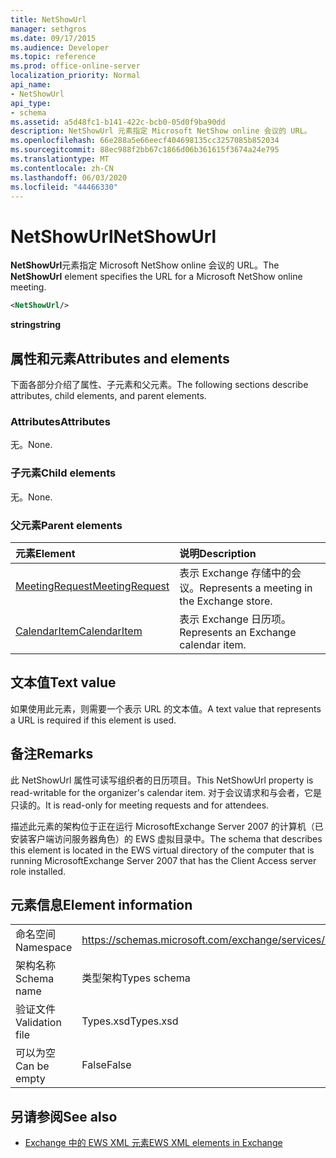 ```yaml
---
title: NetShowUrl
manager: sethgros
ms.date: 09/17/2015
ms.audience: Developer
ms.topic: reference
ms.prod: office-online-server
localization_priority: Normal
api_name:
- NetShowUrl
api_type:
- schema
ms.assetid: a5d48fc1-b141-422c-bcb0-05d0f9ba90dd
description: NetShowUrl 元素指定 Microsoft NetShow online 会议的 URL。
ms.openlocfilehash: 66e288a5e66eecf404698135cc3257085b852034
ms.sourcegitcommit: 88ec988f2bb67c1866d06b361615f3674a24e795
ms.translationtype: MT
ms.contentlocale: zh-CN
ms.lasthandoff: 06/03/2020
ms.locfileid: "44466330"
---
```

# <a name="netshowurl"></a><span data-ttu-id="15445-103">NetShowUrl</span><span class="sxs-lookup"><span data-stu-id="15445-103">NetShowUrl</span></span>

<span data-ttu-id="15445-104">**NetShowUrl**元素指定 Microsoft NetShow online 会议的 URL。</span><span class="sxs-lookup"><span data-stu-id="15445-104">The **NetShowUrl** element specifies the URL for a Microsoft NetShow online meeting.</span></span> 
  
```xml
<NetShowUrl/>
```

 <span data-ttu-id="15445-105">**string**</span><span class="sxs-lookup"><span data-stu-id="15445-105">**string**</span></span>
## <a name="attributes-and-elements"></a><span data-ttu-id="15445-106">属性和元素</span><span class="sxs-lookup"><span data-stu-id="15445-106">Attributes and elements</span></span>

<span data-ttu-id="15445-107">下面各部分介绍了属性、子元素和父元素。</span><span class="sxs-lookup"><span data-stu-id="15445-107">The following sections describe attributes, child elements, and parent elements.</span></span>
  
### <a name="attributes"></a><span data-ttu-id="15445-108">Attributes</span><span class="sxs-lookup"><span data-stu-id="15445-108">Attributes</span></span>

<span data-ttu-id="15445-109">无。</span><span class="sxs-lookup"><span data-stu-id="15445-109">None.</span></span>
  
### <a name="child-elements"></a><span data-ttu-id="15445-110">子元素</span><span class="sxs-lookup"><span data-stu-id="15445-110">Child elements</span></span>

<span data-ttu-id="15445-111">无。</span><span class="sxs-lookup"><span data-stu-id="15445-111">None.</span></span>
  
### <a name="parent-elements"></a><span data-ttu-id="15445-112">父元素</span><span class="sxs-lookup"><span data-stu-id="15445-112">Parent elements</span></span>

|<span data-ttu-id="15445-113">**元素**</span><span class="sxs-lookup"><span data-stu-id="15445-113">**Element**</span></span>|<span data-ttu-id="15445-114">**说明**</span><span class="sxs-lookup"><span data-stu-id="15445-114">**Description**</span></span>|
|:-----|:-----|
|[<span data-ttu-id="15445-115">MeetingRequest</span><span class="sxs-lookup"><span data-stu-id="15445-115">MeetingRequest</span></span>](meetingrequest.md) <br/> |<span data-ttu-id="15445-116">表示 Exchange 存储中的会议。</span><span class="sxs-lookup"><span data-stu-id="15445-116">Represents a meeting in the Exchange store.</span></span>  <br/> |
|[<span data-ttu-id="15445-117">CalendarItem</span><span class="sxs-lookup"><span data-stu-id="15445-117">CalendarItem</span></span>](calendaritem.md) <br/> |<span data-ttu-id="15445-118">表示 Exchange 日历项。</span><span class="sxs-lookup"><span data-stu-id="15445-118">Represents an Exchange calendar item.</span></span>  <br/> |
   
## <a name="text-value"></a><span data-ttu-id="15445-119">文本值</span><span class="sxs-lookup"><span data-stu-id="15445-119">Text value</span></span>

<span data-ttu-id="15445-120">如果使用此元素，则需要一个表示 URL 的文本值。</span><span class="sxs-lookup"><span data-stu-id="15445-120">A text value that represents a URL is required if this element is used.</span></span>
  
## <a name="remarks"></a><span data-ttu-id="15445-121">备注</span><span class="sxs-lookup"><span data-stu-id="15445-121">Remarks</span></span>

<span data-ttu-id="15445-122">此 NetShowUrl 属性可读写组织者的日历项目。</span><span class="sxs-lookup"><span data-stu-id="15445-122">This NetShowUrl property is read-writable for the organizer's calendar item.</span></span> <span data-ttu-id="15445-123">对于会议请求和与会者，它是只读的。</span><span class="sxs-lookup"><span data-stu-id="15445-123">It is read-only for meeting requests and for attendees.</span></span>
  
<span data-ttu-id="15445-124">描述此元素的架构位于正在运行 MicrosoftExchange Server 2007 的计算机（已安装客户端访问服务器角色）的 EWS 虚拟目录中。</span><span class="sxs-lookup"><span data-stu-id="15445-124">The schema that describes this element is located in the EWS virtual directory of the computer that is running MicrosoftExchange Server 2007 that has the Client Access server role installed.</span></span>
  
## <a name="element-information"></a><span data-ttu-id="15445-125">元素信息</span><span class="sxs-lookup"><span data-stu-id="15445-125">Element information</span></span>

|||
|:-----|:-----|
|<span data-ttu-id="15445-126">命名空间</span><span class="sxs-lookup"><span data-stu-id="15445-126">Namespace</span></span>  <br/> |https://schemas.microsoft.com/exchange/services/2006/types  <br/> |
|<span data-ttu-id="15445-127">架构名称</span><span class="sxs-lookup"><span data-stu-id="15445-127">Schema name</span></span>  <br/> |<span data-ttu-id="15445-128">类型架构</span><span class="sxs-lookup"><span data-stu-id="15445-128">Types schema</span></span>  <br/> |
|<span data-ttu-id="15445-129">验证文件</span><span class="sxs-lookup"><span data-stu-id="15445-129">Validation file</span></span>  <br/> |<span data-ttu-id="15445-130">Types.xsd</span><span class="sxs-lookup"><span data-stu-id="15445-130">Types.xsd</span></span>  <br/> |
|<span data-ttu-id="15445-131">可以为空</span><span class="sxs-lookup"><span data-stu-id="15445-131">Can be empty</span></span>  <br/> |<span data-ttu-id="15445-132">False</span><span class="sxs-lookup"><span data-stu-id="15445-132">False</span></span>  <br/> |
   
## <a name="see-also"></a><span data-ttu-id="15445-133">另请参阅</span><span class="sxs-lookup"><span data-stu-id="15445-133">See also</span></span>



- [<span data-ttu-id="15445-134">Exchange 中的 EWS XML 元素</span><span class="sxs-lookup"><span data-stu-id="15445-134">EWS XML elements in Exchange</span></span>](ews-xml-elements-in-exchange.md)

